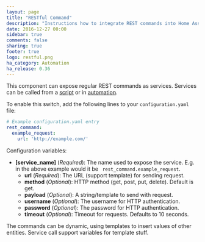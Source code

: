 ```yaml
---
layout: page
title: "RESTful Command"
description: "Instructions how to integrate REST commands into Home Assistant."
date: 2016-12-27 00:00
sidebar: true
comments: false
sharing: true
footer: true
logo: restful.png
ha_category: Automation
ha_release: 0.36
---
```


This component can expose regular REST commands as services. Services can be called from a [script] or in [automation].

[script]: /components/script/
[automation]: /getting-started/automation/

To enable this switch, add the following lines to your `configuration.yaml` file:

```yaml
# Example configuration.yaml entry
rest_command:
  example_request:
    url: 'http://example.com/'
```

Configuration variables:

- **[service_name]** (*Required*): The name used to expose the service. E.g. in the above example would it be ` rest_command.example_request`.
  - **url** (*Required*): The URL (support template) for sending request.
  - **method** (*Optional*): HTTP method (get, post, put, delete). Default is get.
  - **payload** (*Optional*): A string/template to send with request.
  - **username** (*Optional*): The username for HTTP authentication.
  - **password** (*Optional*): The password for HTTP authentication.
  - **timeout** (*Optional*): Timeout for requests. Defaults to 10 seconds.

The commands can be dynamic, using templates to insert values of other entities. Service call support variables for template stuff.


